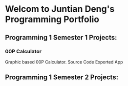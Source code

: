 # Welcom to Juntian Deng's Programming Portfolio

## Programming 1 Semester 1 Projects:

### 00P Calculator
Graphic based 00P Calculator.
Source Code Exported App

## Programming 1 Semester 2 Projects:
